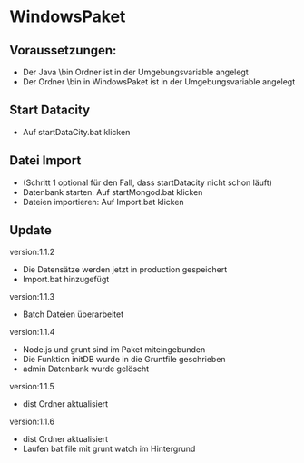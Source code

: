 ﻿# WindowsPaket
## Voraussetzungen:
* Der Java \bin Ordner ist in der Umgebungsvariable angelegt
* Der Ordner \bin in WindowsPaket ist in der Umgebungsvariable angelegt

## Start Datacity
* Auf startDataCity.bat klicken

## Datei Import
* (Schritt 1 optional für den Fall, dass startDatacity nicht schon läuft)
* Datenbank starten: Auf startMongod.bat klicken
* Dateien importieren: Auf Import.bat klicken

## Update
version:1.1.2
* Die Datensätze werden jetzt in production gespeichert
* Import.bat hinzugefügt
 

version:1.1.3
* Batch Dateien überarbeitet


version:1.1.4
* Node.js und grunt sind im Paket miteingebunden
* Die Funktion initDB wurde in die Gruntfile geschrieben
* admin Datenbank wurde gelöscht

version:1.1.5
* dist Ordner aktualisiert

version:1.1.6
* dist Ordner aktualisiert
* Laufen bat file mit grunt watch im Hintergrund
